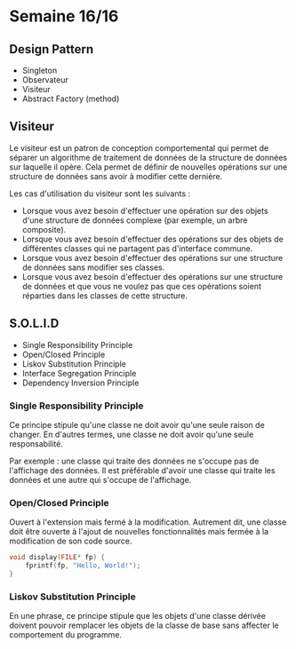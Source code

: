 # Semaine 16/16

## Design Pattern 

- Singleton
- Observateur
- Visiteur
- Abstract Factory (method)

## Visiteur

Le visiteur est un patron de conception comportemental qui permet de séparer un algorithme de traitement de données de la structure de données sur laquelle il opère. Cela permet de définir de nouvelles opérations sur une structure de données sans avoir à modifier cette dernière.

Les cas d'utilisation du visiteur sont les suivants :

- Lorsque vous avez besoin d'effectuer une opération sur des objets d'une structure de données complexe (par exemple, un arbre composite).
- Lorsque vous avez besoin d'effectuer des opérations sur des objets de différentes classes qui ne partagent pas d'interface commune.
- Lorsque vous avez besoin d'effectuer des opérations sur une structure de données sans modifier ses classes.
- Lorsque vous avez besoin d'effectuer des opérations sur une structure de données et que vous ne voulez pas que ces opérations soient réparties dans les classes de cette structure.

## S.O.L.I.D

- Single Responsibility Principle
- Open/Closed Principle
- Liskov Substitution Principle
- Interface Segregation Principle
- Dependency Inversion Principle

### Single Responsibility Principle

Ce principe stipule qu'une classe ne doit avoir qu'une seule raison de changer. En d'autres termes, une classe ne doit avoir qu'une seule responsabilité.

Par exemple : une classe qui traite des données ne s'occupe pas de l'affichage des données. Il est préférable d'avoir une classe qui traite les données et une autre qui s'occupe de l'affichage.

### Open/Closed Principle

Ouvert à l'extension mais fermé à la modification. Autrement dit, une classe doit être ouverte à l'ajout de nouvelles fonctionnalités mais fermée à la modification de son code source.

```c 
void display(FILE* fp) {
    fprintf(fp, "Hello, World!");
}
```

### Liskov Substitution Principle

En une phrase, ce principe stipule que les objets d'une classe dérivée doivent pouvoir remplacer les objets de la classe de base sans affecter le comportement du programme.

